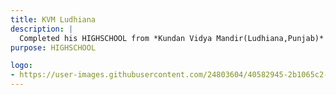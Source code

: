 ```yaml
---
title: KVM Ludhiana
description: |
  Completed his HIGHSCHOOL from *Kundan Vidya Mandir(Ludhiana,Punjab)* scoring **89.3 %** in finals.
purpose: HIGHSCHOOL

logo:
- https://user-images.githubusercontent.com/24803604/40582945-2b1065c2-61a1-11e8-80ca-ebce1b4024d6.jpg
---
```

